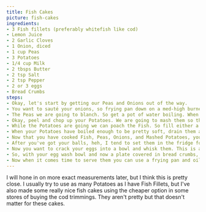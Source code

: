 ```yaml
---
title: Fish Cakes
picture: fish-cakes
ingredients:
- 3 Fish fillets (preferably whitefish like cod)
- Lemon Juice
- 2 Garlic Cloves
- 1 Onion, diced
- 1 cup Peas
- 3 Potatoes
- 1/4 cup Milk
- 2 tbsps Butter
- 2 tsp Salt
- 2 tsp Pepper
- 2 or 3 eggs
- Bread Crumbs
steps:
- Okay, let's start by getting our Peas and Onions out of the way. 
- You want to sauté your onions, so frying pan down on a med-high burner, splash of oil, wait a minute, toss your onions in and move them around, then sprinkle some salt. You want to brown your onions, when they look nice remove them from the pan and set to the side. If you find that your onions are stuck to your pan use some wine or balsamic vinegar (you don't need a lot) to deglaze the pan while it's still hot and add that to your onions.
- The Peas we are going to blanch. So get a pot of water boiling. When it starts to boil, dump your Peas in. While it comes back to a boil ready another bowl with cold water. When Peas start to boil again, wait 2-3 minutes then strain them and dump them in the cold water. I usually strain them again and put them back in the bowl with fresh cold water. Let them sit for 5 mins, then remove and let sit in a strainer to dry. 
- Okay, peel and chop up your Potatoes. We are going to mash them so they don't have to be pretty just make sure all the pieces are the same size so they cook evenly. Grab a pot, cover the pieces in water, and boil them.
- While the Potatoes are going we can poach the Fish. So fill either a pot or large frying pan with enough water that it's obviously going to cover the fish. Crack open your garlic cloves and toss them in with a couple squirts of lemon juice, then some salt. Heat to high to bring it to a boil then drop it down to medium and add in your fish. Just let that simmer and do it's thang. It won't take too long for the fish to cook, you'll see it start to turn white and fluff up a bit, at this point you could turn the heat off and just let it keep cooking if you don't think it's done, if it is take the fish out and set aside.
- When your Potatoes have boiled enough to be pretty soft, drain them and start mashing. Toss in your salt, pepper, milk, and 1 tbsp Butter for now and mix. Add in your second tbsp of butter and more milk if you feel the potatoes could be creamier.
- Now that you have cooked Fish, Peas, Onions, and Mashed Potatoes, you can mix it all together in a bowl. Now roll your mixture into balls. Your choice on size but I would lean to smaller balls. If you need a reference, scoop your mixture into a 1/3 cup and use that.
- After you've got your balls, heh, I tend to set them in the fridge for an hour to help them stay together. 
- Now you want to crack your eggs into a bowl and whisk them. This is an egg wash, you are going to coat your balls in this, then roll them in bread crumbs, so I find a small bowl allows you to cover more of your Fish Cake ball while using less egg. 
- So, with your egg wash bowl and now a plate covered in bread crumbs, dunk your Fish Cake ball in the egg wash and move it around, covering the whole thing, now move it to your Bread Crumb plate and roll it around so it covers completely, when covered you want to now squish the ball so it forms into a cake shape. If it's easier you can press it into cake form when you first place it on the plate and flip it around in the bread crumbs. Whatever works.
- Now when it comes time to serve them you can use a frying pan and oil to cook up and brown the bread crumbs creating a nice shell, you can do so with the oven, or my preferred method, a quick deep fry.
---
```


I will hone in on more exact measurements later, but I think this is pretty close. I usually try to use as many Potatoes as I have Fish Fillets, but I've also made some really nice fish cakes using the cheaper option in some stores of buying the cod trimmings. They aren't pretty but that doesn't matter for these cakes.